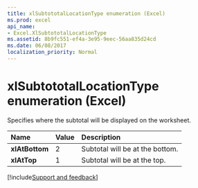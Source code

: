 ```yaml
---
title: xlSubtototalLocationType enumeration (Excel)
ms.prod: excel
api_name:
- Excel.XlSubtototalLocationType
ms.assetid: 8b9fc551-ef4a-3e95-9eec-56aa835d24cd
ms.date: 06/08/2017
localization_priority: Normal
---
```



# xlSubtototalLocationType enumeration (Excel)

Specifies where the subtotal will be displayed on the worksheet.



|Name|Value|Description|
|:-----|:-----|:-----|
| **xlAtBottom**|2|Subtotal will be at the bottom.|
| **xlAtTop**|1|Subtotal will be at the top.|

[!include[Support and feedback](~/includes/feedback-boilerplate.md)]